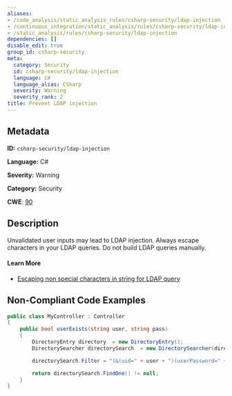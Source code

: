 ```yaml
---
aliases:
- /code_analysis/static_analysis_rules/csharp-security/ldap-injection
- /continuous_integration/static_analysis/rules/csharp-security/ldap-injection
- /static_analysis/rules/csharp-security/ldap-injection
dependencies: []
disable_edit: true
group_id: csharp-security
meta:
  category: Security
  id: csharp-security/ldap-injection
  language: C#
  language_alias: CSharp
  severity: Warning
  severity_rank: 2
title: Prevent LDAP injection
---
```

<!--  SOURCED FROM https://github.com/DataDog/datadog-static-analyzer-rule-docs -->


## Metadata
**ID:** `csharp-security/ldap-injection`

**Language:** C#

**Severity:** Warning

**Category:** Security

**CWE**: [90](https://cwe.mitre.org/data/definitions/90.html)

## Description
Unvalidated user inputs may lead to LDAP injection. Always escape characters in your LDAP queries. Do not build LDAP queries manually.

#### Learn More

 - [Escaping non special characters in string for LDAP query](https://stackoverflow.com/questions/12550358/escaping-non-special-characters-in-string-for-ldap-query)

## Non-Compliant Code Examples
```csharp
public class MyController : Controller
{
    public bool userExists(string user, string pass)
    {
        DirectoryEntry directory  = new DirectoryEntry();
        DirectorySearcher directorySearch  = new DirectorySearcher(directory);

        directorySearch.Filter = "(&(uid=" + user + ")(userPassword=" + pass + "))";

        return directorySearch.FindOne() != null;
    }
}
```
